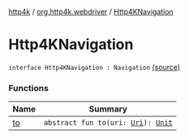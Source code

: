 [http4k](../../index.md) / [org.http4k.webdriver](../index.md) / [Http4KNavigation](./index.md)

# Http4KNavigation

`interface Http4KNavigation : Navigation` [(source)](https://github.com/http4k/http4k/blob/master/http4k-testing-webdriver/src/main/kotlin/org/http4k/webdriver/Http4kWebDriver.kt#L32)

### Functions

| Name | Summary |
|---|---|
| [to](to.md) | `abstract fun to(uri: `[`Uri`](../../org.http4k.core/-uri/index.md)`): `[`Unit`](https://kotlinlang.org/api/latest/jvm/stdlib/kotlin/-unit/index.html) |
